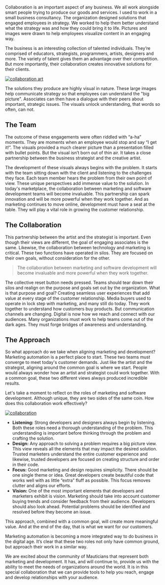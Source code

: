 Collaboration is an important aspect of any business. We all work alongside smart people trying to produce our goods and services. I used to work in a small business consultancy. The organization designed solutions that engaged employees in strategy. We worked to help them better understand what the strategy was and how they could bring it to life. Pictures and images were drawn to help employees visualize content in an engaging way. 

The business is an interesting collection of talented individuals. They’re comprised of educators, strategists, programmers, artists, designers and more. The variety of talent gives them an advantage over their competition. But more importantly, their collaboration creates innovative solutions for their clients.

[![collaboration art](https://www.mautic.org/wp-content/uploads/2016/02/graffiti-569265_1920.jpg)
](https://www.mautic.org/wp-content/uploads/2016/02/graffiti-569265_1920.jpg)

The solutions they produce are highly visual in nature. These large images help communicate strategy so that employees can understand the "big picture". Associates can then have a dialogue with their peers about important, strategic issues. The visuals unlock understanding, that words so often, can not.


## The Team

The outcome of these engagements were often riddled with “a-ha” moments. They are moments when an employee would stop and say “I get it!”. The visuals provided a much clearer picture than a presentation filled with bullet points. But the visual isn’t born out of thin air. It takes a close partnership between the business strategist and the creative artist.

The development of these visuals always begins with the problem. It starts with the team sitting down with the client and listening to the challenges they face. Each team member hears the problem from their own point of view. These unique perspectives add immense value to the solution. In today's marketplace, the collaboration between marketing and software development teams will become invaluable. This partnership can spark innovation and will be more powerful when they work together. And as marketing continues to move online, development must have a seat at the table. They will play a vital role in growing the customer relationship.


## The Collaboration

This partnership between the artist and the strategist is important. Even though their views are different, the goal of engaging associates is the same. Likewise, the collaboration between technology and marketing is critical. These two functions have operated in silos. They are focused on their own goals, without consideration for the other.


> The collaboration between marketing and software development will become invaluable and more powerful when they work together.


The collective reset button needs pressed. Teams should tear down their silos and realign on the purpose and goals set out by the organization. What is that purpose and goal? Creating seamless user experiences that add value at every stage of the customer relationship. Media buyers used to operate in lock step with marketing, and many still do today. They work together to understand how customers buy products. But communication channels are changing. Digital is now how we reach and connect with our audiences. Many organizations must work to help teams come out of the dark ages. They must forge bridges of awareness and understanding. 


## The Approach

So what approach do we take when aligning marketing and development? Marketing automation is a perfect place to start. These two teams must converge to meet today's customer demands. Just like the artist and the strategist, aligning around the common goal is where we start. People would always wonder how an artist and strategist could work together. With a common goal, these two different views always produced incredible results. 

Let's take a moment to reflect on the roles of marketing and software development. Although unique, they are two sides of the same coin. How does this collaboration work effectively?

[![collaboration](https://www.mautic.org/wp-content/uploads/2016/02/DevMarketerSkills-01.jpg)
](https://www.mautic.org/wp-content/uploads/2016/02/DevMarketerSkills-01.jpg)

- **Listening:** Strong developers and designers always begin by listening. Both these roles need a thorough understanding of the problem. This understanding is important before thinking through the problem and crafting the solution.  
- **Design:** Any approach to solving a problem requires a big picture view. This view reveals all the elements that may impact the desired solution. Trusted marketers understand the entire customer experience and likewise, trusted developers are focused on creating structure and order in their code.
- **Focus:** Good marketing and design requires simplicity. There should be one single theme or idea. Great developers create beautiful code that works well with as little “extra” fluff as possible. This focus removes clutter and aligns our efforts. 
- **Vision:** One of the most important elements that developers and marketers exhibit is vision. Marketing should take into account customer buying trends and consider feedback from their audience. Developers should also look ahead. Potential problems should be identified and resolved before they become an issue. 



This approach, combined with a common goal, will create more meaningful value. And at the end of the day, that is what we want for our customers. 

Marketing automation is becoming a more integrated way to do business in the digital age. It’s clear that these two roles not only have common ground, but approach their work in a similar way.

We are excited about the community of Mauticians that represent both marketing and development. It has, and will continue to, provide us with the ability to meet the needs of organizations around the world. It is in this special collaboration that we can provide tools to help you reach, engage and develop relationships with your audience.